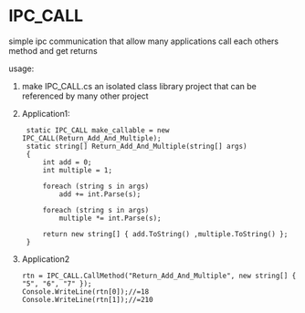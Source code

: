 # IPC_CALL
simple ipc communication that allow many applications call each others method and get returns


usage:

1. make IPC_CALL.cs an isolated class library project that can be referenced by many other project

2. Application1: 

        static IPC_CALL make_callable = new IPC_CALL(Return_Add_And_Multiple);
        static string[] Return_Add_And_Multiple(string[] args)
        {
            int add = 0;
            int multiple = 1;

            foreach (string s in args)
                add += int.Parse(s);

            foreach (string s in args)
                multiple *= int.Parse(s);

            return new string[] { add.ToString() ,multiple.ToString() };
        }
        
3. Application2

       rtn = IPC_CALL.CallMethod("Return_Add_And_Multiple", new string[] { "5", "6", "7" });
       Console.WriteLine(rtn[0]);//=18
       Console.WriteLine(rtn[1]);//=210
